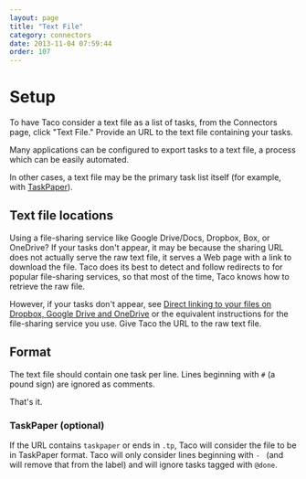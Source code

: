 ```yaml
---
layout: page
title: "Text File"
category: connectors
date: 2013-11-04 07:59:44
order: 107
---
```


# Setup

To have Taco consider a text file as a list of tasks, from the
Connectors page, click "Text File." Provide an URL to the text file
containing your tasks.

Many applications can be configured to export tasks to a text file,
a process which can be easily automated.

In other cases, a text file may be the primary task list itself (for
example, with [TaskPaper](http://www.hogbaysoftware.com/products/taskpaper)).

## Text file locations

Using a file-sharing service like Google Drive/Docs, Dropbox, Box, or OneDrive?
If your tasks don't appear, it may be because the sharing URL does not actually serve the raw text file, it serves a Web page with a link to download the file.
Taco does its best to detect and follow redirects to for popular file-sharing
services, so that most of the time, Taco knows how to retrieve the raw file.

However, if your tasks don't appear, see
[Direct linking to your files on Dropbox, Google Drive and OneDrive](https://milanaryal.com/direct-linking-to-your-files-on-dropbox-google-drive-and-onedrive/) or the equivalent instructions for the file-sharing service
you use. Give Taco the URL to the raw text file.

## Format

The text file should contain one task per line. Lines beginning with `#`
(a pound sign) are ignored as comments.

That's it.

### TaskPaper (optional)
<a name="taskpaper"></a>

If the URL contains `taskpaper` or ends in `.tp`, Taco will consider the
file to be in TaskPaper format. Taco will only consider lines beginning
with `- ` (and will remove that from the label) and will ignore tasks
tagged with `@done`.
